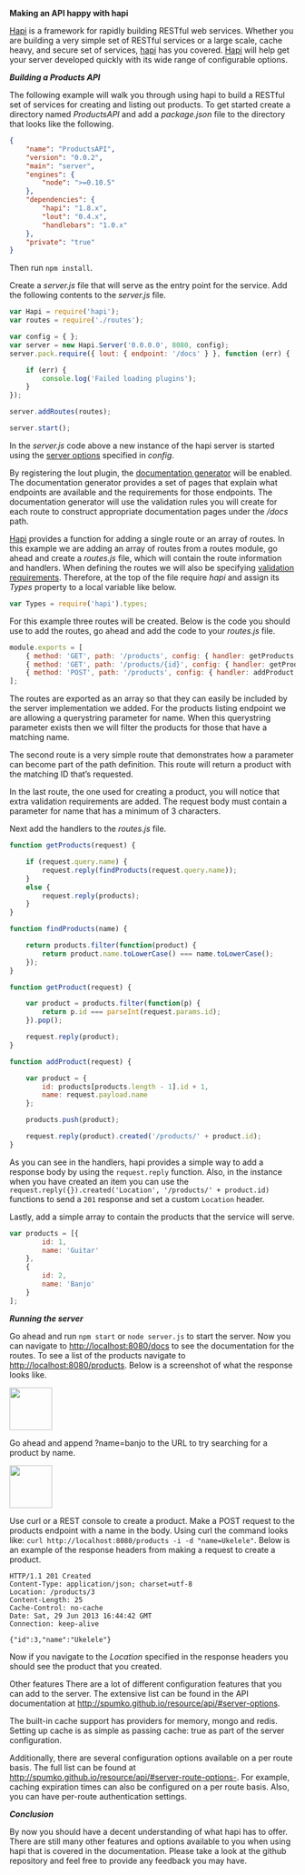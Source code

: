 **Making an API happy with hapi**

[Hapi](https://github.com/spumko/hapi) is a framework for rapidly building RESTful web services.  Whether you are building a very simple set of RESTful services or a large scale, cache heavy, and secure set of services, [hapi](https://github.com/spumko/hapi/) has you covered.  [Hapi](https://github.com/spumko/hapi/) will help get your server developed quickly with its wide range of configurable options.

***Building a Products API***

The following example will walk you through using hapi to build a RESTful set of services for creating and listing out products.  To get started create a directory named _ProductsAPI_ and add a _package.json_ file to the directory that looks like the following.


```json
{
    "name": "ProductsAPI",
    "version": "0.0.2",
    "main": "server",
    "engines": {
        "node": ">=0.10.5"
    },
    "dependencies": {
        "hapi": "1.8.x",
        "lout": "0.4.x",
        "handlebars": "1.0.x"
    },
    "private": "true"
}
```

Then run `npm install`.

Create a _server.js_ file that will serve as the entry point for the service.  Add the following contents to the _server.js_ file.

```javascript
var Hapi = require('hapi');
var routes = require('./routes');

var config = { };
var server = new Hapi.Server('0.0.0.0', 8080, config);
server.pack.require({ lout: { endpoint: '/docs' } }, function (err) {

    if (err) {
        console.log('Failed loading plugins');
    }
});

server.addRoutes(routes);

server.start();
```

In the _server.js_ code above a new instance of the hapi server is started using the [server options](http://spumko.github.io/resource/api/#server-options) specified in _config_.  

By registering the lout plugin, the [documentation generator](https://github.com/spumko/lout) will be enabled.  The documentation generator provides a set of pages that explain what endpoints are available and the requirements for those endpoints.  The documentation generator will use the validation rules you will create for each route to construct appropriate documentation pages under the _/docs_ path.

[Hapi](https://github.com/spumko/hapi/) provides a function for adding a single route or an array of routes.  In this example we are adding an array of routes from a routes module, go ahead and create a _routes.js_ file, which will contain the route information and handlers.  When defining the routes we will also be specifying [validation requirements](http://spumko.github.io/resource/api/#hapi-types).  Therefore, at the top of the file require _hapi_ and assign its _Types_ property to a local variable like below.

```javascript
var Types = require('hapi').types;
```

For this example three routes will be created.  Below is the code you should use to add the routes, go ahead and add the code to your _routes.js_ file.

```javascript
module.exports = [
    { method: 'GET', path: '/products', config: { handler: getProducts, validate: { query: { name: Types.String() } } } },
    { method: 'GET', path: '/products/{id}', config: { handler: getProduct } },
    { method: 'POST', path: '/products', config: { handler: addProduct, payload: 'parse', validate: { payload: { name: Types.String().required().min(3) } } } }
];
```

The routes are exported as an array so that they can easily be included by the server implementation we added.  For the products listing endpoint we are allowing a querystring parameter for name.  When this querystring parameter exists then we will filter the products for those that have a matching name.

The second route is a very simple route that demonstrates how a parameter can become part of the path definition.  This route will return a product with the matching ID that’s requested.

In the last route, the one used for creating a product, you will notice that extra validation requirements are added.  The request body must contain a parameter for name that has a minimum of 3 characters.

Next add the handlers to the _routes.js_ file.

```javascript
function getProducts(request) {

    if (request.query.name) {
        request.reply(findProducts(request.query.name));
    }
    else {
        request.reply(products);
    }
}

function findProducts(name) {

    return products.filter(function(product) {
        return product.name.toLowerCase() === name.toLowerCase();
    });
}

function getProduct(request) {

    var product = products.filter(function(p) {
        return p.id === parseInt(request.params.id);
    }).pop();

    request.reply(product);
}

function addProduct(request) {

    var product = {
        id: products[products.length - 1].id + 1,
        name: request.payload.name
    };

    products.push(product);

    request.reply(product).created('/products/' + product.id);
}
```

As you can see in the handlers, hapi provides a simple way to add a response body by using the `request.reply` function.  Also, in the instance when you have created an item you can use the `request.reply({}).created('Location', '/products/' + product.id)` functions to send a `201` response and set a custom `Location` header.

Lastly, add a simple array to contain the products that the service will serve.

```javascript
var products = [{
        id: 1,
        name: 'Guitar'
    },
    {
        id: 2,
        name: 'Banjo'
    }
];
```

***Running the server***

Go ahead and run ``npm start`` or ``node server.js`` to start the server.  Now you can navigate to <http://localhost:8080/docs> to see the documentation for the routes.  To see a list of the products navigate to <http://localhost:8080/products>.  Below is a screenshot of what the response looks like.

<img src="https://raw.github.com/wpreul/hapi-example/master/images/products.png" height="75px" width="auto" />

Go ahead and append ?name=banjo to the URL to try searching for a product by name.

<img src="https://raw.github.com/wpreul/hapi-example/master/images/banjo.png" height="75px" width="auto" />

Use curl or a REST console to create a product.  Make a POST request to the products endpoint with a name in the body.  Using curl the command looks like: ``curl http://localhost:8080/products -i -d "name=Ukelele"``. Below is an example of the response headers from making a request to create a product.

```text
HTTP/1.1 201 Created
Content-Type: application/json; charset=utf-8
Location: /products/3
Content-Length: 25
Cache-Control: no-cache
Date: Sat, 29 Jun 2013 16:44:42 GMT
Connection: keep-alive

{"id":3,"name":"Ukelele"}
```


Now if you navigate to the _Location_ specified in the response headers you should see the product that you created.

Other features
There are a lot of different configuration features that you can add to the server.  The extensive list can be found in the API documentation at <http://spumko.github.io/resource/api/#server-options>.

The built-in cache support has providers for memory, mongo and redis.  Setting up cache is as simple as passing cache: true as part of the server configuration.

Additionally, there are several configuration options available on a per route basis.  The full list can be found at <http://spumko.github.io/resource/api/#server-route-options->.  For example, caching expiration times can also be configured on a per route basis.  Also, you can have per-route authentication settings.

***Conclusion***

By now you should have a decent understanding of what hapi has to offer.  There are still many other features and options available to you when using hapi that is covered in the documentation.  Please take a look at the github repository and feel free to provide any feedback you may have.


